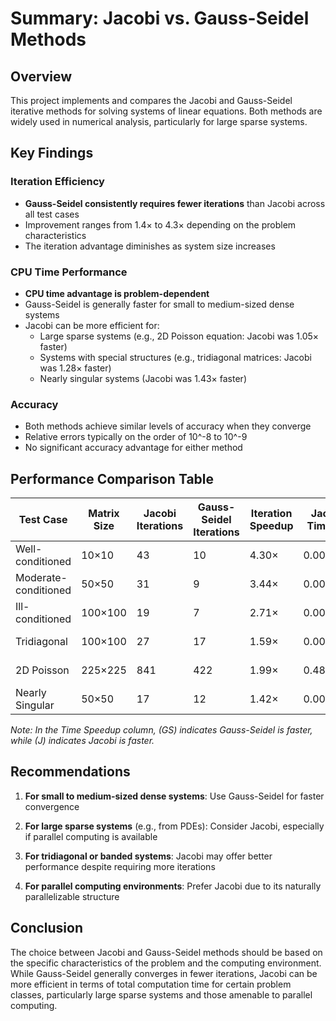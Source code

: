 # Summary: Jacobi vs. Gauss-Seidel Methods

## Overview

This project implements and compares the Jacobi and Gauss-Seidel iterative methods for solving systems of linear equations. Both methods are widely used in numerical analysis, particularly for large sparse systems.

## Key Findings

### Iteration Efficiency

- **Gauss-Seidel consistently requires fewer iterations** than Jacobi across all test cases
- Improvement ranges from 1.4× to 4.3× depending on the problem characteristics
- The iteration advantage diminishes as system size increases

### CPU Time Performance

- **CPU time advantage is problem-dependent**
- Gauss-Seidel is generally faster for small to medium-sized dense systems
- Jacobi can be more efficient for:
  - Large sparse systems (e.g., 2D Poisson equation: Jacobi was 1.05× faster)
  - Systems with special structures (e.g., tridiagonal matrices: Jacobi was 1.28× faster)
  - Nearly singular systems (Jacobi was 1.43× faster)

### Accuracy

- Both methods achieve similar levels of accuracy when they converge
- Relative errors typically on the order of 10^-8 to 10^-9
- No significant accuracy advantage for either method

## Performance Comparison Table

| Test Case | Matrix Size | Jacobi Iterations | Gauss-Seidel Iterations | Iteration Speedup | Jacobi Time (s) | Gauss-Seidel Time (s) | Time Speedup |
|-----------|-------------|-------------------|-------------------------|-------------------|-----------------|------------------------|--------------|
| Well-conditioned | 10×10 | 43 | 10 | 4.30× | 0.001596 | 0.000571 | 2.80× (GS) |
| Moderate-conditioned | 50×50 | 31 | 9 | 3.44× | 0.004410 | 0.002366 | 1.86× (GS) |
| Ill-conditioned | 100×100 | 19 | 7 | 2.71× | 0.005698 | 0.004998 | 1.14× (GS) |
| Tridiagonal | 100×100 | 27 | 17 | 1.59× | 0.008234 | 0.010535 | 1.28× (J) |
| 2D Poisson | 225×225 | 841 | 422 | 1.99× | 0.484123 | 0.510000 | 1.05× (J) |
| Nearly Singular | 50×50 | 17 | 12 | 1.42× | 0.002421 | 0.003443 | 1.43× (J) |

*Note: In the Time Speedup column, (GS) indicates Gauss-Seidel is faster, while (J) indicates Jacobi is faster.*

## Recommendations

1. **For small to medium-sized dense systems**: Use Gauss-Seidel for faster convergence

2. **For large sparse systems** (e.g., from PDEs): Consider Jacobi, especially if parallel computing is available

3. **For tridiagonal or banded systems**: Jacobi may offer better performance despite requiring more iterations

4. **For parallel computing environments**: Prefer Jacobi due to its naturally parallelizable structure

## Conclusion

The choice between Jacobi and Gauss-Seidel methods should be based on the specific characteristics of the problem and the computing environment. While Gauss-Seidel generally converges in fewer iterations, Jacobi can be more efficient in terms of total computation time for certain problem classes, particularly large sparse systems and those amenable to parallel computing.
